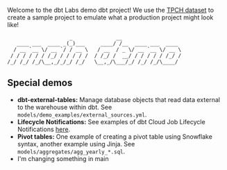 Welcome to the dbt Labs demo dbt project! We use the [TPCH dataset](https://docs.snowflake.com/en/user-guide/sample-data-tpch.html) to create a sample project to emulate what a production project might look like!

                        _              __                   
       ____ ___  ____ _(_)___     ____/ /__  ____ ___  ____ 
      / __ `__ \/ __ `/ / __ \   / __  / _ \/ __ `__ \/ __ \
     / / / / / / /_/ / / / / /  / /_/ /  __/ / / / / / /_/ /
    /_/ /_/ /_/\__,_/_/_/ /_/   \__,_/\___/_/ /_/ /_/\____/ 

## Special demos

- **dbt-external-tables:** Manage database objects that read data external to the warehouse within dbt. See `models/demo_examples/external_sources.yml`.
- **Lifecycle Notifications:** See examples of dbt Cloud Job Lifecycle Notifications [here](https://gist.github.com/boxysean/3166b3ac55801685b6d275e9a9ddd5ee).
- **Pivot tables:** One example of creating a pivot table using Snowflake syntax, another example using Jinja. See `models/aggregates/agg_yearly_*.sql`.
- I'm changing something in main 
